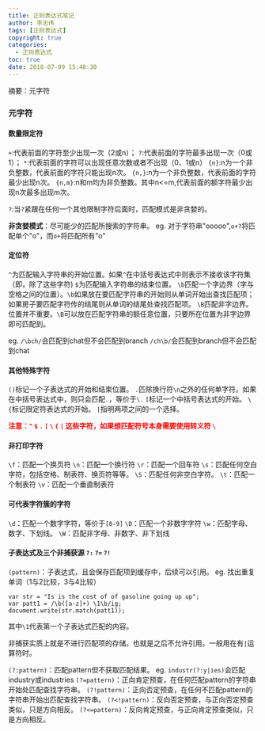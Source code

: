 ```yaml
---
title: 正则表达式笔记
author: 李志伟
tags: [正则表达式]
copyright: true
categories:
  - 正则表达式
toc: true
date: 2018-07-09 15:48:30
---
```

摘要：元字符

<!-- more-->


### 元字符

#### 数量限定符

`+`:代表前面的字符至少出现一次（2或n）；
`?`:代表前面的字符最多出现一次（0或1）；
`*`:代表前面的字符可以出现任意次数或者不出现（0、1或n）
`{n}`:n为一个非负整数，代表前面的字符只能出现n次。
`{n,}`:n为一个非负整数，代表前面的字符最少出现n次。
`{n,m}`:n和m均为非负整数。其中n<=m,代表前面的额字符最少出现n次最多出现m次。

`?`:当`?`紧跟在任何一个其他限制字符后面时，匹配模式是非贪婪的。

**非贪婪模式**：尽可能少的匹配所搜索的字符串。
eg.
对于字符串"ooooo",`o+?`将匹配单个"o"，而`o+`将匹配所有"o"


#### 定位符

`^`为匹配输入字符串的开始位置。如果`^`在中括号表达式中则表示不接收该字符集（即，除了这些字符)
`$`为匹配输入字符串的结束位置。
`\b`匹配一个字边界（字与空格之间的位置）。`\b`如果放在要匹配字符串的开始则从单词开始出查找匹配项；如果房子要匹配字符传的结尾则从单词的结尾处查找匹配项。
`\B`匹配非字边界。位置并不重要。`\B`可以放在匹配字符串的额任意位置，只要所在位置为非字边界即可匹配到。

eg.
`/\bch/`会匹配到chat但不会匹配到branch
`/ch\b/`会匹配到branch但不会匹配到chat

#### 其他特殊字符
`()`标记一个子表达式的开始和结束位置。
`.`匹除换行符`\n`之外的任何单字符。如果在中括号表达式中，则只会匹配`.`，等价于`\.`
`[`标记一个中括号表达式的开始。
`\`
`{`标记限定符表达式的开始。
`|`指明两项之间的一个选择。



<font color=red>**注意：`^` `$` `.` `[` `\` `{` `|` 这些字符，如果想匹配符号本身需要使用转义符 `\`**</font>


#### 非打印字符

`\f`：匹配一个换页符
`\n`：匹配一个换行符
`\r`：匹配一个回车符
`\s`：匹配任何空白字符，包括空格、制表符、换页符等等。
`\S`：匹配任何非空白字符。
`\t`：匹配一个制表符
`\v`：匹配一个垂直制表符


#### 可代表字符簇的字符

`\d`：匹配一个数字字符，等价于`[0-9]`
`\D`：匹配一个非数字字符
`\w`：匹配字母、数字、下划线。
`\W`：匹配非字母、非数字、非下划线







#### 子表达式及三个非捕获源 `?:` `?=` `?!`

`(pattern)`：子表达式，且会保存匹配项到缓存中，后续可以引用。
eg.
找出重复单词（1与2比较，3与4比较）
```
var str = "Is is the cost of of gasoline going up up";
var patt1 = /\b([a-z]+) \1\b/ig;
document.write(str.match(patt1));
```
其中`\1`代表第一个子表达式匹配的内容。

非捕获实质上就是不进行匹配项的存储。也就是之后不允许引用。一般用在有`|`运算符时。

`(?:pattern)`：匹配pattern但不获取匹配结果。 eg. `industr(?:y|ies)`会匹配industry或industries
`(?=pattern)`：正向肯定预查，在任何匹配pattern的字符串开始处匹配查找字符串。
`(?!pattern)`：正向否定预查，在任何不匹配pattern的字符串开始出匹配查找字符串。
`(?<!pattern)`：反向否定预查，与正向否定预查类似，只是方向相反。
`(?<=pattern)`：反向肯定预查，与正向肯定预查类似，只是方向相反。
